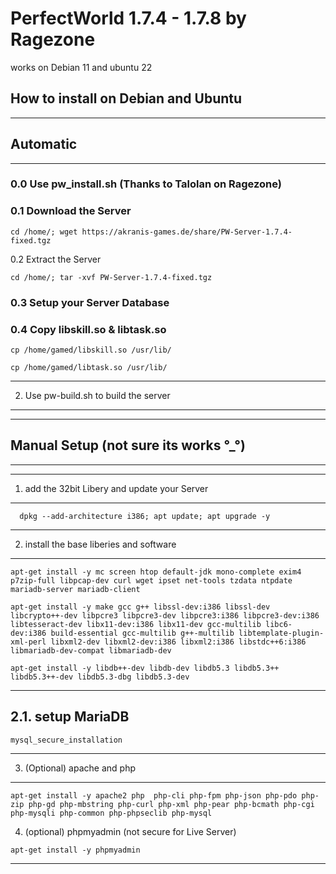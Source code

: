 # PerfectWorld  1.7.4 - 1.7.8 by Ragezone
works on Debian 11 and ubuntu 22
## How to install on  Debian and Ubuntu
---------------------------------------------------------------------------------------------------------------------------------------
## Automatic
---------------------------------------------------------------------------------------------------------------------------------------
### 0.0 Use pw_install.sh (Thanks to Talolan on Ragezone)

### 0.1 Download the Server
````
cd /home/; wget https://akranis-games.de/share/PW-Server-1.7.4-fixed.tgz
````
0.2 Extract the Server
````
cd /home/; tar -xvf PW-Server-1.7.4-fixed.tgz
````
### 0.3 Setup your Server Database
### 0.4 Copy libskill.so & libtask.so 
````
cp /home/gamed/libskill.so /usr/lib/
````
````
cp /home/gamed/libtask.so /usr/lib/
````
---------------------------------------------------------------------------------------------------------------------------------------
2. Use pw-build.sh to build the server
---------------------------------------------------------------------------------------------------------------------------------------

---------------------------------------------------------------------------------------------------------------------------------------
## Manual Setup (not sure its works °_°)
---------------------------------------------------------------------------------------------------------------------------------------

---------------------------------------------------------------------------------------------------------------------------------------
1. add the 32bit Libery and update your Server 
---------------------------------------------------------------------------------------------------------------------------------------
````
  dpkg --add-architecture i386; apt update; apt upgrade -y
````
---------------------------------------------------------------------------------------------------------------------------------------
2. install the base liberies and software
---------------------------------------------------------------------------------------------------------------------------------------
````
apt-get install -y mc screen htop default-jdk mono-complete exim4 p7zip-full libpcap-dev curl wget ipset net-tools tzdata ntpdate mariadb-server mariadb-client
````
````
apt-get install -y make gcc g++ libssl-dev:i386 libssl-dev libcrypto++-dev libpcre3 libpcre3-dev libpcre3:i386 libpcre3-dev:i386 libtesseract-dev libx11-dev:i386 libx11-dev gcc-multilib libc6-dev:i386 build-essential gcc-multilib g++-multilib libtemplate-plugin-xml-perl libxml2-dev libxml2-dev:i386 libxml2:i386 libstdc++6:i386 libmariadb-dev-compat libmariadb-dev
````
````
apt-get install -y libdb++-dev libdb-dev libdb5.3 libdb5.3++ libdb5.3++-dev libdb5.3-dbg libdb5.3-dev
````
---------------------------------------------------------------------------------------------------------------------------------------
2.1. setup MariaDB
---------------------------------------------------------------------------------------------------------------------------------------
````
mysql_secure_installation
````
---------------------------------------------------------------------------------------------------------------------------------------
3. (Optional) apache and php
---------------------------------------------------------------------------------------------------------------------------------------
````
apt-get install -y apache2 php  php-cli php-fpm php-json php-pdo php-zip php-gd php-mbstring php-curl php-xml php-pear php-bcmath php-cgi php-mysqli php-common php-phpseclib php-mysql
````
4. (optional) phpmyadmin (not secure for Live Server)
````
apt-get install -y phpmyadmin
````
---------------------------------------------------------------------------------------------------------------------------------------

    
